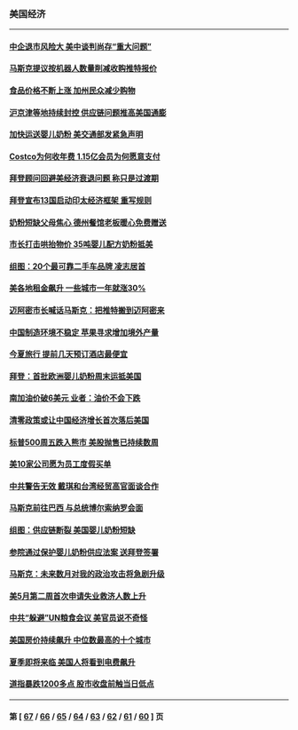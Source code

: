 ### 美国经济
---
#### [中企退市风险大 美中谈判尚存“重大问题”](../../pages/ncid1078158/n13744554.md) 
#### [马斯克提议按机器人数量削减收购推特报价](../../pages/ncid1078158/n13744488.md) 
#### [食品价格不断上涨 加州民众减少购物](../../pages/ncid1078158/n13744456.md) 
#### [沪京津等地持续封控 供应链问题推高美国通膨](../../pages/ncid1078158/n13744422.md) 
#### [加快运送婴儿奶粉 美交通部发紧急声明](../../pages/ncid1078158/n13744361.md) 
#### [Costco为何收年费 1.15亿会员为何愿意支付](../../pages/ncid1078158/n13730794.md) 
#### [拜登顾问回避美经济衰退问题 称只是过渡期](../../pages/ncid1078158/n13743812.md) 
#### [拜登宣布13国启动印太经济框架 重写规则](../../pages/ncid1078158/n13743484.md) 
#### [奶粉短缺父母焦心 德州餐馆老板暖心免费赠送](../../pages/ncid1078158/n13743027.md) 
#### [市长打击哄抬物价 35吨婴儿配方奶粉抵美](../../pages/ncid1078158/n13743263.md) 
#### [组图：20个最可靠二手车品牌 凌志居首](../../pages/ncid1078158/n13738098.md) 
#### [美各地租金飙升 一些城市一年就涨30%](../../pages/ncid1078158/n13743013.md) 
#### [迈阿密市长喊话马斯克：把推特搬到迈阿密来](../../pages/ncid1078158/n13742978.md) 
#### [中国制造环境不稳定 苹果寻求增加境外产量](../../pages/ncid1078158/n13742351.md) 
#### [今夏旅行 提前几天预订酒店最便宜](../../pages/ncid1078158/n13742300.md) 
#### [拜登：首批欧洲婴儿奶粉周末运抵美国](../../pages/ncid1078158/n13741835.md) 
#### [南加油价破6美元 业者：油价不会下跌](../../pages/ncid1078158/n13741917.md) 
#### [清零政策或让中国经济增长首次落后美国](../../pages/ncid1078158/n13741818.md) 
#### [标普500周五跌入熊市 美股抛售已持续数周](../../pages/ncid1078158/n13741733.md) 
#### [美10家公司愿为员工度假买单](../../pages/ncid1078158/n13741758.md) 
#### [中共警告无效 戴琪和台湾经贸高官面谈合作](../../pages/ncid1078158/n13741718.md) 
#### [马斯克前往巴西 与总统博尔索纳罗会面](../../pages/ncid1078158/n13741592.md) 
#### [组图：供应链断裂 美国婴儿奶粉短缺](../../pages/ncid1078158/n13740585.md) 
#### [参院通过保护婴儿奶粉供应法案 送拜登签署](../../pages/ncid1078158/n13741087.md) 
#### [马斯克：未来数月对我的政治攻击将急剧升级](../../pages/ncid1078158/n13740174.md) 
#### [美5月第二周首次申请失业救济人数上升](../../pages/ncid1078158/n13740937.md) 
#### [中共“躲避”UN粮食会议 美官员说不奇怪](../../pages/ncid1078158/n13740742.md) 
#### [美国房价持续飙升 中位数最高的十个城市](../../pages/ncid1078158/n13740304.md) 
#### [夏季即将来临 美国人将看到电费飙升](../../pages/ncid1078158/n13740158.md) 
#### [道指暴跌1200多点 股市收盘前触当日低点](../../pages/ncid1078158/n13740252.md) 

---
#### 第 [ [67](./67.md) / [66](./66.md) / [65](./65.md) / [64](./64.md) / [63](./63.md) / [62](./62.md) / [61](./61.md) / [60](./60.md) ] 页
